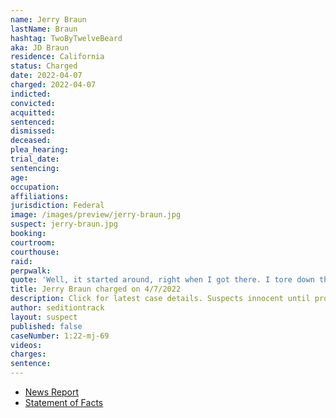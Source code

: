 ```yaml
---
name: Jerry Braun
lastName: Braun
hashtag: TwoByTwelveBeard
aka: JD Braun
residence: California
status: Charged
date: 2022-04-07
charged: 2022-04-07
indicted:
convicted:
acquitted:
sentenced:
dismissed:
deceased:
plea_hearing:
trial_date:
sentencing:
age:
occupation:
affiliations:
jurisdiction: Federal
image: /images/preview/jerry-braun.jpg
suspect: jerry-braun.jpg
booking:
courtroom:
courthouse:
raid:
perpwalk:
quote: 'Well, it started around, right when I got there. I tore down the barricades,'
title: Jerry Braun charged on 4/7/2022
description: Click for latest case details. Suspects innocent until proven guilty.
author: seditiontrack
layout: suspect
published: false
caseNumber: 1:22-mj-69
videos:
charges:
sentence:
---
```

- [News Report](https://www.nbcnews.com/politics/justice-department/uber-driver-turns-jan-6-rioter-bragged-capitol-attack-dashcam-rcna25023)
- [Statement of Facts](https://storage.courtlistener.com/recap/gov.uscourts.dcd.242111/gov.uscourts.dcd.242111.1.1.pdf)
